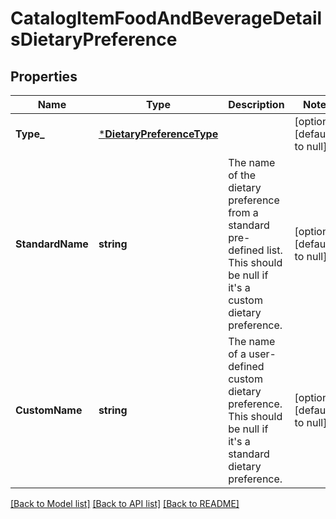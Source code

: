 # CatalogItemFoodAndBeverageDetailsDietaryPreference

## Properties
Name | Type | Description | Notes
------------ | ------------- | ------------- | -------------
**Type_** | [***DietaryPreferenceType**](DietaryPreferenceType.md) |  | [optional] [default to null]
**StandardName** | **string** | The name of the dietary preference from a standard pre-defined list. This should be null if it&#x27;s a custom dietary preference. | [optional] [default to null]
**CustomName** | **string** | The name of a user-defined custom dietary preference. This should be null if it&#x27;s a standard dietary preference. | [optional] [default to null]

[[Back to Model list]](../README.md#documentation-for-models) [[Back to API list]](../README.md#documentation-for-api-endpoints) [[Back to README]](../README.md)


